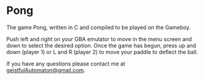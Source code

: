# Pong
The game Pong, written in C and compiled to be played on the Gameboy.

Push left and right on your GBA emulator to move in the menu screen and down to select the desired option.
Once the game has begun, press up and down (player 1) or L and R (player 2) to move your paddle to deflect the ball.

If you have any questions please contact me at geistfulAutomaton@gmail.com.
